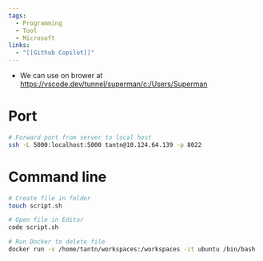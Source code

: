 ```yaml
---
tags:
  - Programming
  - Tool
  - Microsoft
links:
  - "[[Github Copilot]]"
---
```

- We can use on brower at https://vscode.dev/tunnel/superman/c:/Users/Superman

# Port

```bash
# Forward port from server to local host
ssh -L 5000:localhost:5000 tantn@10.124.64.139 -p 8022
```

# Command line

```bash
# Create file in folder
touch script.sh

# Open file in Editor
code script.sh

# Run Docker to delete file
docker run -v /home/tantn/workspaces:/workspaces -it ubuntu /bin/bash
```